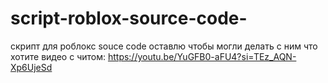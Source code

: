 # script-roblox-source-code-
скрипт для роблокс souce code оставлю чтобы могли делать с ним что хотите видео с читом: https://youtu.be/YuGFB0-aFU4?si=TEz_AQN-Xp6UjeSd
